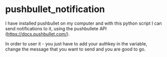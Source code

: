 # pushbullet_notification
I have installed pushbullet on my computer and with this python script I can send notifications to it, 
using the pushbullete API (https://docs.pushbullet.com/).

In order to user it - you just have to add your authkey in the variable, change the message that you
want to send and you are good to go.

